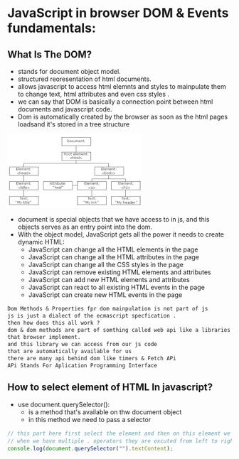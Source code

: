 # JavaScript in browser DOM & Events fundamentals:

## What Is The DOM?

- stands for document object model.
- structured reoresentation of html documents.
- allows javascript to access html elemnts and styles to mainpulate them to change text, html attributes and even css styles .
- we can say that DOM is basically a connection point between html documents and javascript code.
- Dom is automatically created by the browser as soon as the html pages loadsand it's stored in a tree structure <br>

<img src = "/section5/download.png">

<br>

- document is special objects that we have access to in js, and this objects serves as an entry point into the dom.
- With the object model, JavaScript gets all the power it needs to create dynamic HTML:
  - JavaScript can change all the HTML elements in the page
  - JavaScript can change all the HTML attributes in the page
  - JavaScript can change all the CSS styles in the page
  - JavaScript can remove existing HTML elements and attributes
  - JavaScript can add new HTML elements and attributes
  - JavaScript can react to all existing HTML events in the page
  - JavaScript can create new HTML events in the page

```
Dom Methods & Properties fpr dom mainpulation is not part of js
js is just a dialect of the ecmascript specfication .
then how does this all work ?
dom & dom methods are part of somthing called web api like a libraries that browser implement.
and this library we can access from our js code
that are automatically available for us
there are many api behind dom like timers & Fetch APi
APi Stands For Aplication Programming Interface

```

## How to select element of HTML In javascript?

- use document.querySelector():
  - is a method that's available on thw document object
  - in this method we need to pass a selector

```js
// this part here first select the element and then on this element we can read the text content property
// when we have multiple . operators they are excuted from left to right
console.log(document.querySelector("").textContent);
```
